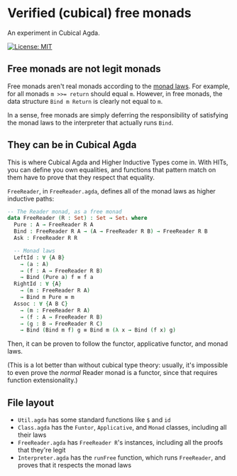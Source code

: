 # Verified (cubical) free monads

An experiment in Cubical Agda.

[![License: MIT](https://img.shields.io/badge/License-MIT-yellow.svg)](https://opensource.org/licenses/MIT)

## Free monads are not legit monads

Free monads aren't real monads according to the [monad
laws](https://wiki.haskell.org/Monad_laws).  For example, for all monads
`m >>= return` should equal `m`.  However, in free monads, the data structure
`Bind m Return` is clearly not equal to `m`.

In a sense, free monads are simply deferring the responsibility of satisfying
the monad laws to the interpreter that actually runs `Bind`.

## They can be in Cubical Agda

This is where Cubical Agda and Higher Inductive Types come in.  With HITs, you
can define you own equalities, and functions that pattern match on them have to
prove that they respect that equality.

`FreeReader`, in `FreeReader.agda`, defines all of the monad laws as higher
inductive paths:

```agda
-- The Reader monad, as a free monad
data FreeReader (R : Set) : Set → Set₁ where
  Pure : A → FreeReader R A
  Bind : FreeReader R A → (A → FreeReader R B) → FreeReader R B
  Ask : FreeReader R R

  -- Monad laws
  LeftId : ∀ {A B}
    → (a : A)
    → (f : A → FreeReader R B)
    → Bind (Pure a) f ≡ f a
  RightId : ∀ {A}
    → (m : FreeReader R A)
    → Bind m Pure ≡ m
  Assoc : ∀ {A B C}
    → (m : FreeReader R A)
    → (f : A → FreeReader R B)
    → (g : B → FreeReader R C)
    → Bind (Bind m f) g ≡ Bind m (λ x → Bind (f x) g)
```

Then, it can be proven to follow the functor, applicative functor, and monad
laws.

(This is a lot better than without cubical type theory: usually, it's
impossible to even prove the *normal* Reader monad is a functor, since that
requires function extensionality.)

## File layout

 * `Util.agda` has some standard functions like `$` and `id`
 * `Class.agda` has the `Funtor`, `Applicative`, and `Monad` classes, including
   all their laws
 * `FreeReader.agda` has `FreeReader R`'s instances, including all the proofs
   that they're legit
 * `Interpreter.agda` has the `runFree` function, which runs `FreeReader`, and
   proves that it respects the monad laws
